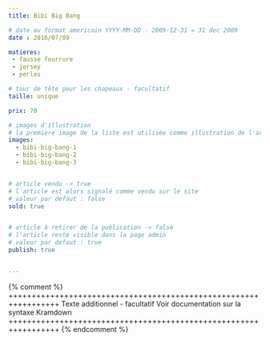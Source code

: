 ```yaml
---
title: Bibi Big Bang

# date au format americain YYYY-MM-DD - 2009-12-31 = 31 dec 2009
date : 2016/07/09

matieres:
 - fausse fourrure
 - jersey
 - perles

# tour de tête pour les chapeaux - facultatif
taille: unique

prix: 70

# images d'illustration
# la première image de la liste est utilisée comme illustration de l'article dans les pages de listing.
images:
  - bibi-big-bang-1
  - bibi-big-bang-2
  - bibi-big-bang-3


# article vendu -> true
# l'article est alors signalé comme vendu sur le site
# valeur par defaut : false
sold: true


# article à retirer de la publication -> false
# l'article reste visible dans la page admin
# valeur par defaut : true
publish: true


---
```

{% comment %} +++++++++++++++++++++++++++++++++++++++++++++++++++++++++++++++++
              Texte additionnel - facultatif
              Voir documentation sur la syntaxe Kramdown
+++++++++++++++++++++++++++++++++++++++++++++++++++++++++++++++++ {% endcomment %}
